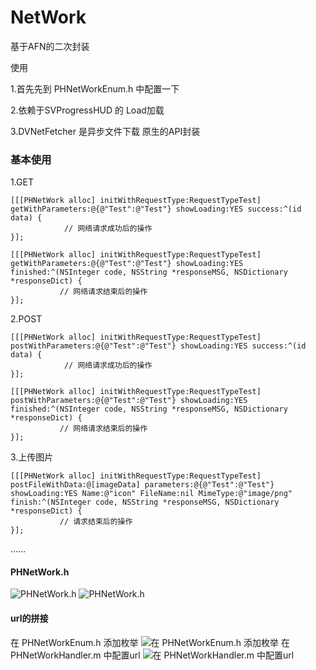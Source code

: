# NetWork
基于AFN的二次封装

使用

1.首先先到 PHNetWorkEnum.h 中配置一下

2.依赖于SVProgressHUD 的 Load加载

3.DVNetFetcher 是异步文件下载 原生的API封装



### 基本使用

1.GET
```
[[[PHNetWork alloc] initWithRequestType:RequestTypeTest] getWithParameters:@{@"Test":@"Test"} showLoading:YES success:^(id data) {
            // 网络请求成功后的操作
}];

[[[PHNetWork alloc] initWithRequestType:RequestTypeTest] getWithParameters:@{@"Test":@"Test"} showLoading:YES finished:^(NSInteger code, NSString *responseMSG, NSDictionary *responseDict) {
           // 网络请求结束后的操作 
}];
```
2.POST
```
[[[PHNetWork alloc] initWithRequestType:RequestTypeTest] postWithParameters:@{@"Test":@"Test"} showLoading:YES success:^(id data) {
            // 网络请求成功后的操作
}];

[[[PHNetWork alloc] initWithRequestType:RequestTypeTest] postWithParameters:@{@"Test":@"Test"} showLoading:YES finished:^(NSInteger code, NSString *responseMSG, NSDictionary *responseDict) {
           // 网络请求结束后的操作 
}];

```
3.上传图片
```
[[[PHNetWork alloc] initWithRequestType:RequestTypeTest] postFileWithData:@[imageData] parameters:@{@"Test":@"Test"} showLoading:YES Name:@"icon" FileName:nil MimeType:@"image/png" finish:^(NSInteger code, NSString *responseMSG, NSDictionary *responseDict) {
           // 请求结束后的操作
}];
```
......


#### PHNetWork.h
![PHNetWork.h](https://github.com/wuliangwang/NetWork/blob/master/Screenshots/PHNetWork.h_image1.png)
![PHNetWork.h](https://github.com/wuliangwang/NetWork/blob/master/Screenshots/PHNetWork.h_image2.png)

#### url的拼接
在 PHNetWorkEnum.h 添加枚举
![在 PHNetWorkEnum.h 添加枚举](https://github.com/wuliangwang/NetWork/blob/master/Screenshots/url_1.png)
在 PHNetWorkHandler.m 中配置url
![在 PHNetWorkHandler.m 中配置url](https://github.com/wuliangwang/NetWork/blob/master/Screenshots/url_2.png)






